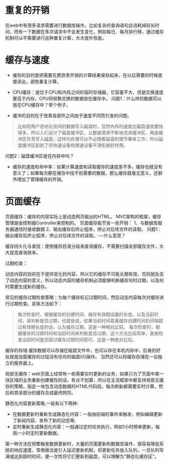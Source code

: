 # 重复的开销
在web中有很多请求需要进行数据库操作，比如复杂的查询语句会消耗掉较长时间，而有一下数据在多次请求中不会发生变化，例如每日、每月排行榜，通过缓存机制可以不需要进行这种重复计算，大大提升性能。
# 缓存与速度
* 缓存的目的是把需要花费昂贵开销的计算结果保存起来，在以后需要的时候直接读出，避免重复计算。
* CPU缓存：是位于CPU和内存之间的临时存储器，它容量不大，但是交换速度要高于内存，CPU将频繁交换的数据放在缓存中。
问题1：什么样的数据可以放在CPU缓存中？举个例子。

* 缓冲的目的在于改善各部件之间由于速度不同而引发的问题。
> 比如将用户态地址空间的数据写入磁盘时，显然内存的速度比磁盘速度要快得多，所以人们设计了磁盘缓冲区，让数据源源不断地流进缓冲区，再由缓冲区负责写入磁盘，这样内存便可以不必随着磁盘的慢节奏来工作，所以磁盘缓冲区起到了将快速设备和慢速设备平滑衔接的作用。

问题2：磁盘缓冲区是在内存中吗？

* 缓存的速度和命中率：如果计算速度和读取缓存的速度差不多，缓存也就没有意义了；如果每次都在缓存中找不到需要的数据，那么缓存就毫无意义，还额外增加了管理缓存的开销。

# 页面缓存
页面缓存：缓存的内容实际上是动态网页输出的HTML。
MVC架构的框架，缓存管理是由控制器Controller来控制的。
页面缓存能节省一些开销：
1、与数据库服务器通信时接收数据
2、输出缓存后终止程序，停止对后续文件的读取。
问题1：输出缓存后终止程序，停止对后续文件的读取。---什么意思？



缓存持久化与查找：使用缓存目录分级来查询缓存，不需要扫描全部缓存文件，大大提高查询效率。

过期检查：

动态内容的目的在于提供变化的内容，所以它的缓存不可能长期有效，否则就失去了动态内容的意义，所以动态内容的缓存机制必须能够判断缓存何时过期，以及何时需要生成新的缓存。

常见的缓存过期检查策略：为每个缓存标记过期时间，然后动态内容每次对缓存进行过期检查。具体方法如下：

>  每次检查时，根据缓存的创建时间、缓存有效期设置的长度，以及当前时间，来判断是否过期，也就是说，如果当前时间距离缓存创建时间的间隔超过有效期长度的话，认为缓存过期，这是一种相对比较。
> 每次检查时，根据缓存的过期时间和当前时间来判断是否过期，这个方法比较简单，直接检查当前时间是否超过缓存过期时间即可，这是一种绝对比较。

缓存的存储
缓存数据可以存储在磁盘文件中，也可以存在本机内存中，后者的好处就是加载缓存的过程没有任何的磁盘I/O操作。
当然还可以将缓存存储在一台独立的服务器上。

局部无缓存：web页面上经常有一些需要实时更新的业务，如果只为了页面中某一块区域的业务重新创建缓存的话，有点不划算，所以在主流框架中都支持局部无缓存的策略，指定一块包含动态数据的HTML代码段，每次刷新都需要实时计算，然后和其余部分的缓存合成最终网页。

静态化内容更新策略,一般有以下两种:
* 在数据更新时重新生成静态化内容：一般由前端的事件来触发，例如编辑更新了新闻内容、发布了新的动态等;
* 定时重新生成静态化内容：一般通过定时任务执行，例如1小时榜单更新，每隔一小时定时更新数据。

第一种方法在频繁触发数据更新时，大量的页面更新和数据库操作，很容易降低系统的响应速度。常用做法是引入延迟更新机制，将更新任务放入队列，一旦队列写满或达到超时时间，便一次性将它们更新到磁盘，可以理解为“静态化缓存区”。



